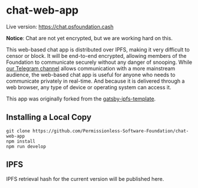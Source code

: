 # chat-web-app

Live version: https://chat.psfoundation.cash

**Notice**: Chat are not yet encrypted, but we are working hard on this.

This web-based chat app is distributed over IPFS, making it very difficult
to censor or block. It will be end-to-end encrypted, allowing members of the
Foundation to communicate securely without any danger of snooping.
While [our Telegram channel](https://t.me/permissionless_software) allows
communication with a more mainstream audience, the web-based chat app is useful
for anyone who needs to communicate privately in real-time. And because it is
delivered through a web browser, any type of device or operating system can
access it.

This app was originally forked from the [gatsby-ipfs-template](https://github.com/Permissionless-Software-Foundation/gatsby-ipfs-template).


## Installing a Local Copy
```
git clone https://github.com/Permissionless-Software-Foundation/chat-web-app
npm install
npm run develop
```

## IPFS
IPFS retrieval hash for the current version will be published here.
